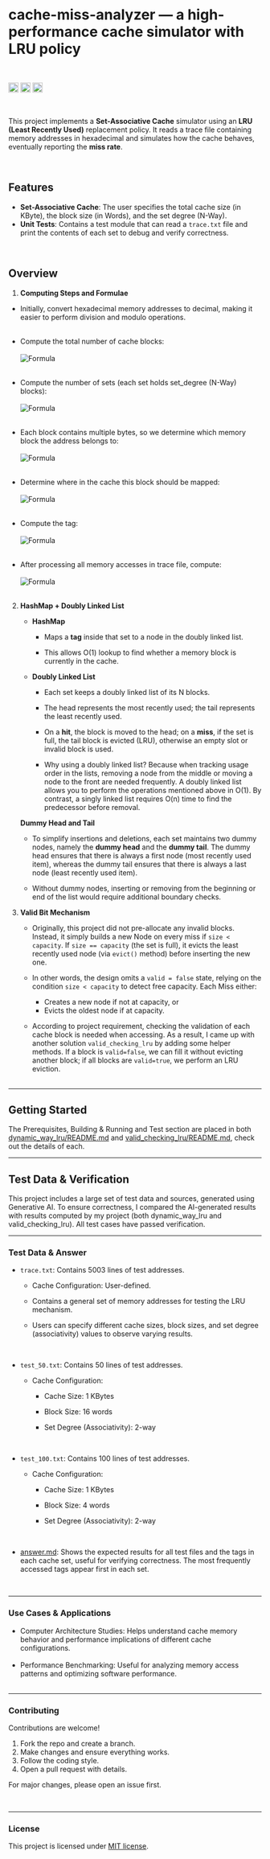 # cache-miss-analyzer &mdash; a high-performance cache simulator with LRU policy

<br>

[<img alt="github" src="https://img.shields.io/badge/MELLIVORANDY%2Fcache--miss--analyzer-87CEEB?style=for-the-badge&logo=GITHUB&label=GITHUB" height="20">](https://github.com/mellivorandy/cache-miss-analyzer)
[<img alt="ci" src="https://github.com/mellivorandy/cache-miss-analyzer/actions/workflows/CI.yml/badge.svg" height="20">](https://github.com/mellivorandy/cache-miss-analyzer/actions)
[<img alt="license" src="https://img.shields.io/github/license/mellivorandy/cache-miss-analyzer?style=for-the-badge&logo=GITHUB&color=light%20green" height="20">](https://github.com/mellivorandy/cache-miss-analyzer?tab=MIT-1-ov-file#readme)

<br>

This project implements a **Set-Associative Cache** simulator using an **LRU (Least Recently Used)** replacement policy. It reads a trace file containing memory addresses in hexadecimal and simulates how the cache behaves, eventually reporting the **miss rate**.

<br>

## Features

- **Set-Associative Cache**: The user specifies the total cache size (in KByte), the block size (in Words), and the set degree (N-Way).    
- **Unit Tests**: Contains a test module that can read a `trace.txt` file and print the contents of each set to debug and verify correctness.

<br>

## Overview

1. **Computing Steps and Formulae**

- Initially, convert hexadecimal memory addresses to decimal, making it easier to perform division and modulo operations.
<br><br>

- Compute the total number of cache blocks:
<br><br>
![Formula](docs/image_formulae/0.png)
<br><br>

- Compute the number of sets (each set holds set_degree (N-Way) blocks):
<br><br>
![Formula](docs/image_formulae/1.png)
<br><br>

- Each block contains multiple bytes, so we determine which memory block the address belongs to:
<br><br>
![Formula](docs/image_formulae/2.png)
<br><br>

- Determine where in the cache this block should be mapped:
<br><br>
![Formula](docs/image_formulae/3.png)
<br><br>

- Compute the tag:
<br><br>
![Formula](docs/image_formulae/4.png)
<br><br>

- After processing all memory accesses in trace file, compute:
<br><br>
![Formula](docs/image_formulae/5.png)
<br><br>

2. **HashMap + Doubly Linked List**  
   - **HashMap**  
     - Maps a **tag** inside that set to a node in the doubly linked list. 
 
     - This allows O(1) lookup to find whether a memory block is currently in the cache.  
   
   - **Doubly Linked List**  
     - Each set keeps a doubly linked list of its N blocks.  
     
     - The head represents the most recently used; the tail represents the least recently used.  
     
     - On a **hit**, the block is moved to the head; on a **miss**, if the set is full, the tail block is evicted (LRU), otherwise an empty slot or invalid block is used.

     - Why using a doubly linked list? Because when tracking usage order in the lists, removing a node from the middle or moving a node to the front are needed frequently. A doubly linked list allows you to perform the operations mentioned above in O(1). By contrast, a singly linked list requires O(n) time to find the predecessor before removal.
    
    **Dummy Head and Tail**  
    - To simplify insertions and deletions, each set maintains two dummy nodes, namely the **dummy head** and the **dummy tail**. The dummy head ensures that there is always a first node (most recently used item), whereas the dummy tail ensures that there is always a last node (least recently used item). 
      
    - Without dummy nodes, inserting or removing from the beginning or end of the list would require additional boundary checks.
  
3. **Valid Bit Mechanism**  
   - Originally, this project did not pre-allocate any invalid blocks. Instead, it simply builds a new Node on every miss if `size < capacity`. If `size == capacity` (the set is full), it evicts the least recently used node (via `evict()` method) before inserting the new one.

    - In other words, the design omits a `valid = false` state, relying on the condition `size < capacity` to detect free capacity. Each Miss either:
        - Creates a new node if not at capacity, or  
        - Evicts the oldest node if at capacity.

    - According to project requirement, checking the validation of each cache block is needed when accessing. As a result, I came up with another solution `valid_checking_lru` by adding some helper methods. If a block is `valid=false`, we can fill it without evicting another block; if all blocks are `valid=true`, we perform an LRU eviction. <br><br>

---

## Getting Started

The Prerequisites, Building & Running and Test section are placed in both <a href="dynamic_way_lru/README.md">dynamic_way_lru/README.md</a> and <a href="valid_checking_lru/README.md">valid_checking_lru/README.md</a>, check out the details of each.

---

## Test Data & Verification

This project includes a large set of test data and sources, generated using Generative AI. To ensure correctness, I compared the AI-generated results with results computed by my project (both dynamic_way_lru and valid_checking_lru). All test cases have passed verification.
<br>

---

### Test Data & Answer
- `trace.txt`: Contains 5003 lines of test addresses.

  - Cache Configuration: User-defined.

  - Contains a general set of memory addresses for  testing the LRU mechanism.

  - Users can specify different cache sizes, block sizes, and set degree (associativity) values to observe varying results.

<br>

- `test_50.txt`: Contains 50 lines of test addresses.

  - Cache Configuration:

    - Cache Size: 1 KBytes

    - Block Size: 16 words

    - Set Degree (Associativity): 2-way

<br>

- `test_100.txt`: Contains 100 lines of test addresses.

  - Cache Configuration:

      - Cache Size: 1 KBytes

      - Block Size: 4 words

      - Set Degree (Associativity): 2-way

<br>

- <a href="data/answer.md">answer.md</a>: Shows the expected results for all test files and the tags in each cache set, useful for verifying correctness. The most frequently accessed tags appear first in each set.

<br>

---

### Use Cases & Applications

- Computer Architecture Studies: Helps understand cache memory behavior and performance implications of different cache configurations.
<br><br>
- Performance Benchmarking: Useful for analyzing memory access patterns and optimizing software performance.
<br><br>

---

### Contributing

Contributions are welcome!  

1. Fork the repo and create a branch.  
2. Make changes and ensure everything works.  
3. Follow the coding style.  
4. Open a pull request with details.  

For major changes, please open an issue first.

<br>

---

### License

This project is licensed under <a href="LICENSE">MIT license</a>.
